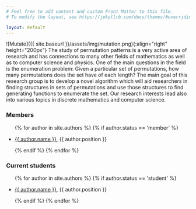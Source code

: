 ```yaml
---
# Feel free to add content and custom Front Matter to this file.
# To modify the layout, see https://jekyllrb.com/docs/themes/#overriding-theme-defaults

layout: default
---
```


![Mutate]({{ site.baseurl }}/assets/img/mutation.png){:align="right" height="200px"}
The study of permutation patterns is a very active area of research and has
connections to many other fields of mathematics as well as to computer science
and physics. One of the main questions in the field is the enumeration problem:
Given a particular set of permutations, how many permutations does the set have
of each length? The main goal of this research group is to develop a novel
algorithm which will aid researchers in finding structures in sets of
permutations and use those structures to find generating functions to enumerate
the set. Our research interests lead also into various topics in discrete
mathematics and computer science.

### Members
<ul>
  {% for author in site.authors %}
  {% if author.status == 'member' %}
    <li>
      <p><a href="{{ site.baseurl }}{{ author.url }}">{{ author.name }}</a>,  {{ author.position }}</p>
    </li>
    {% endif %}
  {% endfor %}
</ul>

### Current students
<ul>
  {% for author in site.authors %}
  {% if author.status == 'student' %}
    <li>
      <p><a href="{{ site.baseurl }}{{ author.url }}">{{ author.name }}</a>,  {{ author.position }}</p>
    </li>
    {% endif %}
  {% endfor %}
</ul>